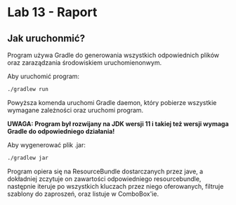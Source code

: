 # Lab 13 - Raport

## Jak uruchonmić?
Program używa Gradle do generowania wszystkich odpowiednich plików oraz zaraządzania środowiskiem uruchomienonwym.

Aby uruchomić program:
```bat
./gradlew run
```
Powyższa komenda uruchomi Gradle daemon, który pobierze wszystkie wymagane zależności oraz uruchomi program.

**UWAGA: Program był rozwijany na JDK wersji 11 i takiej też wersji wymaga Gradle do odpowiedniego działania!**

Aby wygenerować plik .jar:
```bat
./gradlew jar
```

Program opiera się na ResourceBundle dostarczanych przez jave, a dokładniej zczytuje on zawartości odpowiedniego resourcebundle,
następnie iteruje po wszystkich kluczach przez niego oferowanych, filtruje szablony do zaproszeń, oraz listuje w ComboBox'ie.